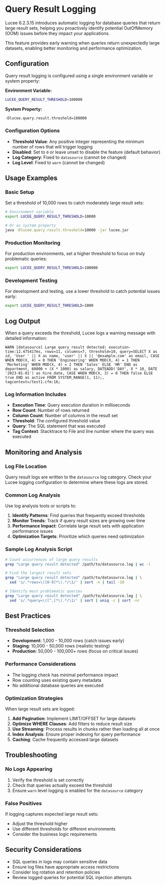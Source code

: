 <!--
{
  "title": "Query Result Logging",
  "id": "query-result-threshold",
  "since": "6.2.3.15",
  "categories": ["monitoring", "performance", "database", "query"],
  "description": "Monitor and log database queries that return large result sets to prevent OutOfMemory errors",
  "keywords": [
    "query",
    "logging",
    "monitoring",
    "performance",
    "OOM",
    "OutOfMemory",
    "database",
    "threshold"
  ],
  "related" :[
    "tag-query"
  ]
}
-->

# Query Result Logging

Lucee 6.2.3.15 introduces automatic logging for database queries that return large result sets, helping you proactively identify potential OutOfMemory (OOM) issues before they impact your applications.

This feature provides early warning when queries return unexpectedly large datasets, enabling better monitoring and performance optimization.

## Configuration

Query result logging is configured using a single environment variable or system property:

**Environment Variable:**
```bash
LUCEE_QUERY_RESULT_THRESHOLD=100000
```

**System Property:**
```bash
-Dlucee.query.result.threshold=100000
```

### Configuration Options

- **Threshold Value**: Any positive integer representing the minimum number of rows that will trigger logging
- **Disabled**: Set to `0` or leave unset to disable the feature (default behavior)
- **Log Category**: Fixed to `datasource` (cannot be changed)
- **Log Level**: Fixed to `warn` (cannot be changed)

## Usage Examples

### Basic Setup

Set a threshold of 10,000 rows to catch moderately large result sets:

```bash
# Environment variable
export LUCEE_QUERY_RESULT_THRESHOLD=10000

# Or as system property
java -Dlucee.query.result.threshold=10000 -jar lucee.jar
```

### Production Monitoring

For production environments, set a higher threshold to focus on truly problematic queries:

```bash
export LUCEE_QUERY_RESULT_THRESHOLD=100000
```

### Development Testing

For development and testing, use a lower threshold to catch potential issues early:

```bash
export LUCEE_QUERY_RESULT_THRESHOLD=1000
```

## Log Output

When a query exceeds the threshold, Lucee logs a warning message with detailed information:

```
WARN [datasource] Large query result detected: execution-time:12.475417ms, rows=11, columns=7, threshold=10, query=SELECT X as id, 'User ' || X as name, 'user' || X || '@example.com' as email, CASE WHEN MOD(X, 4) = 0 THEN 'Engineering' WHEN MOD(X, 4) = 1 THEN 'Marketing' WHEN MOD(X, 4) = 2 THEN 'Sales' ELSE 'HR' END as department, 60000 + (X * 1000) as salary, DATEADD('DAY', X * 10, DATE '2023-01-01') as hire_date, CASE WHEN MOD(X, 3) = 0 THEN false ELSE true END as active FROM SYSTEM_RANGE(1, 11);, tagcontext=/test1.cfm:16;
```

### Log Information Includes

- **Execution Time**: Query execution duration in milliseconds
- **Row Count**: Number of rows returned
- **Column Count**: Number of columns in the result set
- **Threshold**: The configured threshold value
- **Query**: The SQL statement that was executed
- **Tag Context**: Stacktrace to File and line number where the query was executed

## Monitoring and Analysis

### Log File Location

Query result logs are written to the `datasource` log category. Check your Lucee logging configuration to determine where these logs are stored.

### Common Log Analysis

Use log analysis tools or scripts to:

1. **Identify Patterns**: Find queries that frequently exceed thresholds
2. **Monitor Trends**: Track if query result sizes are growing over time
3. **Performance Impact**: Correlate large result sets with application performance issues
4. **Optimization Targets**: Prioritize which queries need optimization

### Sample Log Analysis Script

```bash
# Count occurrences of large query results
grep "Large query result detected" /path/to/datasource.log | wc -l

# Find the largest result sets
grep "Large query result detected" /path/to/datasource.log | \
  sed 's/.*rows=\([0-9]*\).*/\1/' | sort -n | tail -10

# Identify most problematic queries
grep "Large query result detected" /path/to/datasource.log | \
  sed 's/.*query=\([^,]*\).*/\1/' | sort | uniq -c | sort -nr
```

## Best Practices

### Threshold Selection

- **Development**: 1,000 - 10,000 rows (catch issues early)
- **Staging**: 10,000 - 50,000 rows (realistic testing)
- **Production**: 50,000 - 100,000+ rows (focus on critical issues)

### Performance Considerations

- The logging check has minimal performance impact
- Row counting uses existing query metadata
- No additional database queries are executed

### Optimization Strategies

When large result sets are logged:

1. **Add Pagination**: Implement LIMIT/OFFSET for large datasets
2. **Optimize WHERE Clauses**: Add filters to reduce result size
3. **Use Streaming**: Process results in chunks rather than loading all at once
4. **Index Analysis**: Ensure proper indexing for query performance
5. **Caching**: Cache frequently accessed large datasets

## Troubleshooting

### No Logs Appearing

1. Verify the threshold is set correctly
2. Check that queries actually exceed the threshold
3. Ensure `warn` level logging is enabled for the `datasource` category


### False Positives

If logging captures expected large result sets:
- Adjust the threshold higher
- Use different thresholds for different environments
- Consider the business logic requirements

## Security Considerations

- SQL queries in logs may contain sensitive data
- Ensure log files have appropriate access restrictions
- Consider log rotation and retention policies
- Review logged queries for potential SQL injection attempts
